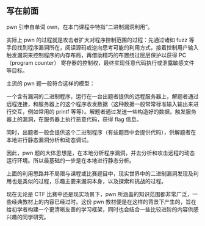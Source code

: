 ##  写在前面

pwn 引申自单词 own，在本门课程中特指“二进制漏洞利用”。

实际上 pwn 的过程就是攻击者扩大对程序控制范围的过程：先通过诸如 fuzz 等手段找到程序漏洞所在，阅读源码或逆向思考可能的利用方式，接着控制用户输入触发漏洞来控制程序的内存布局，再借助精巧的布置绕过层层保护以获得 PC（program counter） 寄存器的控制权，最终实现任意代码执行或泄露敏感文件等目标。

主流的 pwn 题一般符合这样的模型：

一个含有漏洞的二进制程序，运行在一台出题者提供的远程服务器上，解题者通过远程连接，和服务器上的这个程序收发数据（这种数据一般常常标准输入输出来进行交互，例如常用的 printf 等等）。解题者通过发送一些构造好的数据，触发服务器上的漏洞，在服务器上执行恶意代码，获得 flag 信息。

同时，出题者一般会提供这个二进制程序（有些题目中会提供代码），供解题者在本地进行静态漏洞分析和动态调试。

因此，pwn 题的大体思想是，在本地分析程序漏洞，并去分析和攻击远程的动态运行环境。所以最基础的一步是在本地进行静态分析。

上面的利用思路并不局限与课程或比赛题目中，现实世界中的二进制漏洞发现及利用也是类似的过程，乐趣主要来漏洞本身，以及探索和挑战的过程。

现在无论是 CTF 比赛中还是现实场景下，pwn 所涵盖的知识范围都非常广泛，一些经典教材上的内容已经过时。这份 pwn 教材便是在这样的背景下产生的，旨在给初学者构建一个更清晰友善的学习框架，同时也会结合一些比较进阶的内容供感兴趣的同学研究。
